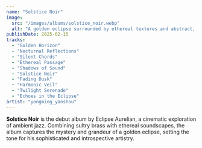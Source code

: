 ```yaml
---
name: "Solstice Noir"
image:
  src: "/images/albums/solstice_noir.webp"
  alt: "A golden eclipse surrounded by ethereal textures and abstract, smoky patterns on a dark background, evoking themes of mystery and ambient jazz."
publishDate: 2025-02-15
tracks:
  - "Golden Horizon"
  - "Nocturnal Reflections"
  - "Silent Chords"
  - "Ethereal Passage"
  - "Shadows of Sound"
  - "Solstice Noir"
  - "Fading Dusk"
  - "Harmonic Veil"
  - "Twilight Serenade"
  - "Echoes in the Eclipse"
artist: "yongming_yanshou"
---
```


**Solstice Noir** is the debut album by Eclipse Aurelian, a cinematic exploration of ambient jazz. Combining sultry brass with ethereal soundscapes, the album captures the mystery and grandeur of a golden eclipse, setting the tone for his sophisticated and introspective artistry.

